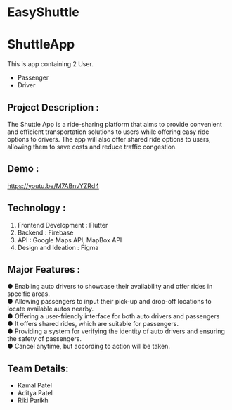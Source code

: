 # EasyShuttle

# ShuttleApp
This is app containing 2 User.
-  Passenger
-  Driver
  
## Project Description :
The Shuttle App is a ride-sharing platform that aims to provide convenient and efficient transportation solutions to users while offering easy ride options to drivers. The app will also offer shared ride options to users, allowing them to save costs and reduce traffic congestion.

## Demo :
https://youtu.be/M7ABnvYZRd4

## Technology :

1. Frontend Development : Flutter
2. Backend : Firebase
3. API : Google Maps API, MapBox API
4. Design and Ideation : Figma

## Major Features :

● Enabling auto drivers to showcase their availability and offer rides in specific areas. <br />
● Allowing passengers to input their pick-up and drop-off locations to locate available autos nearby.<br />
● Offering a user-friendly interface for both auto drivers and passengers<br />
● It offers shared rides, which are suitable for passengers.<br />
● Providing a system for verifying the identity of auto drivers and ensuring the safety of passengers.<br />
● Cancel anytime, but according to action will be taken.<br />

## Team Details:

- Kamal Patel 
- Aditya Patel
- Riki Parikh
